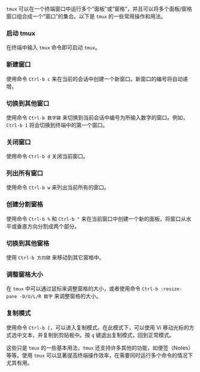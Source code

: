 `tmux` 可以在一个终端窗口中运行多个“面板”或“窗格”，并且可以将多个面板/窗格窗口组合成一个“窗口”的集合。以下是 `tmux` 的一些常用操作和用法。  
  
### 启动 tmux  
  
在终端中输入 `tmux` 命令即可启动 `tmux`。  
  
### 新建窗口  
  
使用命令 `Ctrl-b c` 来在当前的会话中创建一个新窗口。新窗口的编号将自动递增。  
  
### 切换到其他窗口  
  
使用命令 `Ctrl-b 数字键` 来切换到当前会话中编号为所输入数字的窗口。例如，`Ctrl-b 1` 将会切换到终端中的第一个窗口。  
  
### 关闭窗口  
  
使用命令 `Ctrl-b d` 关闭当前窗口。  
  
### 列出所有窗口  
  
使用命令 `Ctrl-b w` 来列出当前所有的窗口。  
  
### 创建分割窗格  
  
使用命令 `Ctrl-b %` 和 `Ctrl-b "` 来在当前窗口中创建一个新的面板，将窗口从水平或垂直方向分割成两个部分。  
  
### 切换到其他窗格  
  
使用 `Ctrl-b 方向键` 来移动到其它窗格中。  
  
### 调整窗格大小  
  
在 `tmux` 中可以通过鼠标来调整窗格的大小，或者使用命令 `Ctrl-b :resize-pane -D/U/L/R 数字` 来调整窗格的大小。  
  
### 复制模式  
  
使用命令 `Ctrl-b [`，可以进入复制模式。在此模式下，可以使用 Vi 移动光标的方式选中文本，并复制到剪贴板中。按 `q` 键退出复制模式，回到正常模式。  
  
这些只是 `tmux` 的一些基本用法，`tmux` 还支持许多其他的功能，如便签（Notes）等等。使用 `tmux` 可以显著提高终端操作效率，在需要同时运行多个命令的情况下尤其有用。